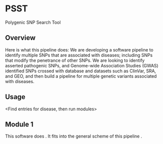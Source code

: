 # PSST
Polygenic SNP Search Tool

## Overview

Here is what this pipeline does: We are developing a software pipeline to identify multiple SNPs that are associated with diseases; including SNPs that modify the penetrance of other SNPs. We are looking to identify asserted pathogenic SNPs, and Genome-wide Association Studies (GWAS) identified SNPs crossed with database and datasets such as ClinVar, SRA, and GEO, and then build a pipeline for multiple genetic variants associated with diseases.


## Usage

<Find entries for disease, then run modules>

## Module 1

This software does .  It fits into the general scheme of this pipeline <here>.  
